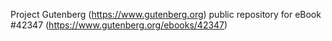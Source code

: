 Project Gutenberg (https://www.gutenberg.org) public repository for eBook #42347 (https://www.gutenberg.org/ebooks/42347)
